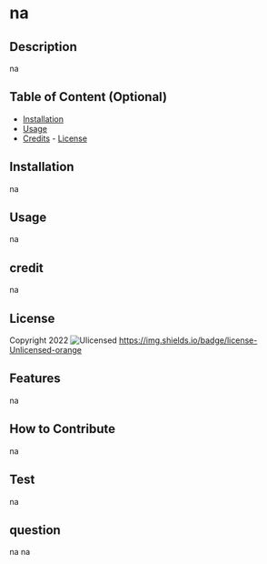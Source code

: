 # na

  ## Description 
  na

  ## Table of Content (Optional)
   - [Installation](#installation)
   - [Usage](#Usage)
   - [Credits](#Credits)
    - [License](#License)

   ## Installation
   na

  ## Usage 
  na
  
  ## credit
  na
  
  ## License
  

Copyright 2022
    ![Ulicensed](https://img.shields.io/badge/license-Unlicensed-orange.png)
    https://img.shields.io/badge/license-Unlicensed-orange
    

  ## Features
  na

  ## How to Contribute
  na

  ## Test
  na

  ## question 
  na
  na

